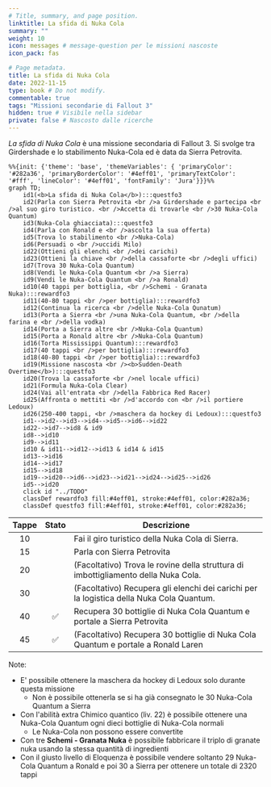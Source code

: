 ```yaml
---
# Title, summary, and page position.
linktitle: La sfida di Nuka Cola
summary: ""
weight: 10
icon: messages # message-question per le missioni nascoste
icon_pack: fas

# Page metadata.
title: La sfida di Nuka Cola
date: 2022-11-15
type: book # Do not modify.
commentable: true
tags: "Missioni secondarie di Fallout 3"
hidden: true # Visibile nella sidebar
private: false # Nascosto dalle ricerche
---
```


*La sfida di Nuka Cola* è una missione secondaria di Fallout 3. Si svolge tra Girdershade e lo stabilimento Nuka-Cola ed è data da Sierra Petrovita.



```mermaid
%%{init: {'theme': 'base', 'themeVariables': { 'primaryColor': '#282a36', 'primaryBorderColor': '#4eff01', 'primaryTextColor': '#fff', 'lineColor': '#4eff01', 'fontFamily': 'Jura'}}}%%
graph TD;
    id1(<b>La sfida di Nuka Cola</b>):::questfo3
    id2(Parla con Sierra Petrovita <br />a Girdershade e partecipa <br />al suo giro turistico. <br />Accetta di trovarle <br />30 Nuka-Cola Quantum)
    id3(Nuka-Cola ghiacciata):::questfo3
    id4(Parla con Ronald e <br />ascolta la sua offerta)
    id5(Trova lo stabilimento <br />Nuka-Cola)
    id6(Persuadi o <br />uccidi Milo)
    id22(Ottieni gli elenchi <br />dei carichi)
    id23(Ottieni la chiave <br />della cassaforte <br />degli uffici)
    id7(Trova 30 Nuka-Cola Quantum) 
    id8(Vendi le Nuka-Cola Quantum <br />a Sierra)
    id9(Vendi le Nuka-Cola Quantum <br />a Ronald)
    id10(40 tappi per bottiglia, <br />Schemi - Granata Nuka):::rewardfo3
    id11(40-80 tappi <br />per bottiglia):::rewardfo3
    id12(Continua la ricerca <br />delle Nuka-Cola Qunatum)
    id13(Porta a Sierra <br />una Nuka-Cola Quantum, <br />della farina e <br />della vodka)
    id14(Porta a Sierra altre <br />Nuka-Cola Quantum)
    id15(Porta a Ronald altre <br />Nuka-Cola Quantum)
    id16(Torta Mississippi Quantum):::rewardfo3
    id17(40 tappi <br />per bottiglia):::rewardfo3 
    id18(40-80 tappi <br />per bottiglia):::rewardfo3
    id19(Missione nascosta <br /><b>Sudden-Death Overtime</b>):::questfo3
    id20(Trova la cassaforte <br />nel locale uffici)
    id21(Formula Nuka-Cola Clear)
    id24(Vai all'entrata <br />della Fabbrica Red Racer)
    id25(Affronta o mettiti <br />d'accordo con <br />il portiere Ledoux)
    id26(250-400 tappi, <br />maschera da hockey di Ledoux):::questfo3
    id1-->id2-->id3-->id4-->id5-->id6-->id22 
    id22-->id7-->id8 & id9
    id8-->id10
    id9-->id11
    id10 & id11-->id12-->id13 & id14 & id15
    id13-->id16
    id14-->id17
    id15-->id18
    id19-->id20-->id6-->id23-->id21-->id24-->id25-->id26
    id5-->id20
    click id "../TODO"
    classDef rewardfo3 fill:#4eff01, stroke:#4eff01, color:#282a36;
    classDef questfo3 fill:#4eff01, stroke:#4eff01, color:#282a36;
```

| Tappe |       Stato        | Descrizione                                                                              |
| :---: | :----------------: | ---------------------------------------------------------------------------------------- |
|  10   |                    | Fai il giro turistico della Nuka Cola di Sierra.                                         |
|  15   |                    | Parla con Sierra Petrovita                                                               |
|  20   |                    | (Facoltativo) Trova le rovine della struttura di imbottigliamento della Nuka Cola.       |
|  30   |                    | (Facoltativo) Recupera gli elenchi dei carichi per la logistica della Nuka Cola Quantum. |
|  40   |  :white_check_mark:                  | Recupera 30 bottiglie di Nuka Cola Quantum e portale a Sierra Petrovita                  |
|  45   | :white_check_mark: | (Facoltativo) Recupera 30 bottiglie di Nuka Cola Quantum e portale a Ronald Laren        |

Note:
- E' possibile ottenere la maschera da hockey di Ledoux solo durante questa missione
  - Non è possibile ottenerla se si ha già consegnato le 30 Nuka-Cola Quantum a Sierra
- Con l'abilità extra Chimico quantico (liv. 22) è possibile ottenere una Nuka-Cola Quantum ogni dieci bottiglie di Nuka-Cola normali
  - Le Nuka-Cola non possono essere convertite
- Con tre **Schemi - Granata Nuka** è possibile fabbricare il triplo di granate nuka usando la stessa quantità di ingredienti
- Con il giusto livello di Eloquenza è possibile vendere soltanto 29 Nuka-Cola Quantum a Ronald e poi 30 a Sierra per ottenere un totale di 2320 tappi